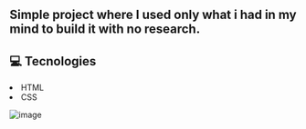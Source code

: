 ## Simple project where I used only what i had in my mind to build it with no research.

## :computer:  Tecnologies

<li>
  HTML
</li>
<li>
  CSS
</li>

![image](https://github.com/Vitorcastanhos/Login-Screen_Challenge-1/assets/77864032/c4aadeee-aa83-46ad-a868-522e044b35b8)
